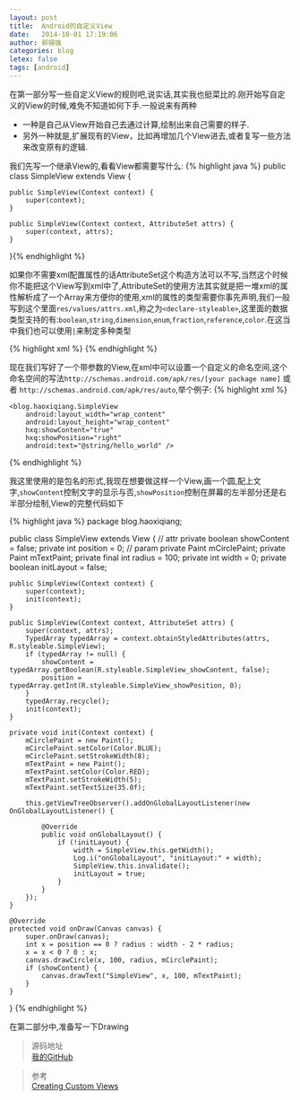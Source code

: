 ```yaml
---
layout: post
title:  Android的自定义View
date:   2014-10-01 17:19:06
author: 郝锡强
categories: blog
letex: false
tags: [android]
---
```


在第一部分写一些自定义View的规则吧,说实话,其实我也挺菜比的.刚开始写自定义的View的时候,难免不知道如何下手.一般说来有两种

* 一种是自己从View开始自己去通过计算,绘制出来自己需要的样子.
* 另外一种就是,扩展现有的View，比如再增加几个View进去,或者复写一些方法来改变原有的逻辑.
<!-- more -->
我们先写一个继承View的,看看View都需要写什么:
{% highlight java %}
public class SimpleView extends View {

    public SimpleView(Context context) {
        super(context);
    }

    public SimpleView(Context context, AttributeSet attrs) {
        super(context, attrs);
    }
}{% endhighlight %}

如果你不需要xml配置属性的话AttributeSet这个构造方法可以不写,当然这个时候你不能把这个View写到xml中了,AttributeSet的使用方法其实就是把一堆xml的属性解析成了一个Array来方便你的使用,xml的属性的类型需要你事先声明,我们一般写到这个里面`res/values/attrs.xml`,称之为`<declare-styleable>`,这里面的数据类型支持的有:`boolean`,`string`,`dimension`,`enum`,`fraction`,`reference`,`color`.在这当中我们也可以使用`|`来制定多种类型

{% highlight xml %}
<declare-styleable name="SimpleView">
	<attr name="showContent" format="boolean" />
	<attr name="showPosition" format="enum">
		<enum name="left" value="0" />
		<enum name="right" value="1" />
	</attr>
</declare-styleable>
{% endhighlight %}

现在我们写好了一个带参数的View,在xml中可以设置一个自定义的命名空间,这个命名空间的写法`http://schemas.android.com/apk/res/[your package name]` 或者 `http://schemas.android.com/apk/res/auto`,举个例子:
{% highlight xml %}
<RelativeLayout xmlns:android="http://schemas.android.com/apk/res/android"
    xmlns:tools="http://schemas.android.com/tools"
    xmlns:hxq="http://schemas.android.com/apk/res/blog.haoxiqiang"
    android:layout_width="match_parent"
    android:layout_height="match_parent"
    tools:context="blog.haoxiqiang.MainActivity" >

    <blog.haoxiqiang.SimpleView
        android:layout_width="wrap_content"
        android:layout_height="wrap_content"
        hxq:showContent="true"
        hxq:showPosition="right"
        android:text="@string/hello_world" />

</RelativeLayout>
{% endhighlight %}

我这里使用的是包名的形式,我现在想要做这样一个View,画一个圆,配上文字,`showContent`控制文字的显示与否,`showPosition`控制在屏幕的左半部分还是右半部分绘制,View的完整代码如下

{% highlight java %}
package blog.haoxiqiang;

public class SimpleView extends View {
    // attr
    private boolean showContent = false;
    private int position = 0;
    // param
    private Paint mCirclePaint;
    private Paint mTextPaint;
    private final int radius = 100;
    private int width = 0;
    private boolean initLayout = false;

    public SimpleView(Context context) {
        super(context);
        init(context);
    }

    public SimpleView(Context context, AttributeSet attrs) {
        super(context, attrs);
        TypedArray typedArray = context.obtainStyledAttributes(attrs, R.styleable.SimpleView);
        if (typedArray != null) {
            showContent = typedArray.getBoolean(R.styleable.SimpleView_showContent, false);
            position = typedArray.getInt(R.styleable.SimpleView_showPosition, 0);
        }
        typedArray.recycle();
        init(context);
    }

    private void init(Context context) {
        mCirclePaint = new Paint();
        mCirclePaint.setColor(Color.BLUE);
        mCirclePaint.setStrokeWidth(8);
        mTextPaint = new Paint();
        mTextPaint.setColor(Color.RED);
        mTextPaint.setStrokeWidth(5);
        mTextPaint.setTextSize(35.0f);

        this.getViewTreeObserver().addOnGlobalLayoutListener(new OnGlobalLayoutListener() {

            @Override
            public void onGlobalLayout() {
                if (!initLayout) {
                    width = SimpleView.this.getWidth();
                    Log.i("onGlobalLayout", "initLayout:" + width);
                    SimpleView.this.invalidate();
                    initLayout = true;
                }
            }
        });
    }

    @Override
    protected void onDraw(Canvas canvas) {
        super.onDraw(canvas);
        int x = position == 0 ? radius : width - 2 * radius;
        x = x < 0 ? 0 : x;
        canvas.drawCircle(x, 100, radius, mCirclePaint);
        if (showContent) {
            canvas.drawText("SimpleView", x, 100, mTextPaint);
        }
    }
}
{% endhighlight %}

在第二部分中,准备写一下Drawing

>源码地址<br />
[我的GitHub](https://github.com/Haoxiqiang/BlogCode)


>参考<br />
[Creating Custom Views](http://developer.android.com/training/custom-views/index.html)
